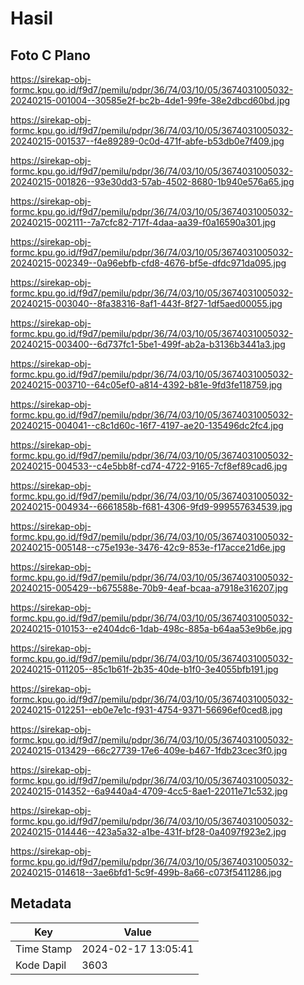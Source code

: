 # Hasil

## Foto C Plano

https://sirekap-obj-formc.kpu.go.id/f9d7/pemilu/pdpr/36/74/03/10/05/3674031005032-20240215-001004--30585e2f-bc2b-4de1-99fe-38e2dbcd60bd.jpg

https://sirekap-obj-formc.kpu.go.id/f9d7/pemilu/pdpr/36/74/03/10/05/3674031005032-20240215-001537--f4e89289-0c0d-471f-abfe-b53db0e7f409.jpg

https://sirekap-obj-formc.kpu.go.id/f9d7/pemilu/pdpr/36/74/03/10/05/3674031005032-20240215-001826--93e30dd3-57ab-4502-8680-1b940e576a65.jpg

https://sirekap-obj-formc.kpu.go.id/f9d7/pemilu/pdpr/36/74/03/10/05/3674031005032-20240215-002111--7a7cfc82-717f-4daa-aa39-f0a16590a301.jpg

https://sirekap-obj-formc.kpu.go.id/f9d7/pemilu/pdpr/36/74/03/10/05/3674031005032-20240215-002349--0a96ebfb-cfd8-4676-bf5e-dfdc971da095.jpg

https://sirekap-obj-formc.kpu.go.id/f9d7/pemilu/pdpr/36/74/03/10/05/3674031005032-20240215-003040--8fa38316-8af1-443f-8f27-1df5aed00055.jpg

https://sirekap-obj-formc.kpu.go.id/f9d7/pemilu/pdpr/36/74/03/10/05/3674031005032-20240215-003400--6d737fc1-5be1-499f-ab2a-b3136b3441a3.jpg

https://sirekap-obj-formc.kpu.go.id/f9d7/pemilu/pdpr/36/74/03/10/05/3674031005032-20240215-003710--64c05ef0-a814-4392-b81e-9fd3fe118759.jpg

https://sirekap-obj-formc.kpu.go.id/f9d7/pemilu/pdpr/36/74/03/10/05/3674031005032-20240215-004041--c8c1d60c-16f7-4197-ae20-135496dc2fc4.jpg

https://sirekap-obj-formc.kpu.go.id/f9d7/pemilu/pdpr/36/74/03/10/05/3674031005032-20240215-004533--c4e5bb8f-cd74-4722-9165-7cf8ef89cad6.jpg

https://sirekap-obj-formc.kpu.go.id/f9d7/pemilu/pdpr/36/74/03/10/05/3674031005032-20240215-004934--6661858b-f681-4306-9fd9-999557634539.jpg

https://sirekap-obj-formc.kpu.go.id/f9d7/pemilu/pdpr/36/74/03/10/05/3674031005032-20240215-005148--c75e193e-3476-42c9-853e-f17acce21d6e.jpg

https://sirekap-obj-formc.kpu.go.id/f9d7/pemilu/pdpr/36/74/03/10/05/3674031005032-20240215-005429--b675588e-70b9-4eaf-bcaa-a7918e316207.jpg

https://sirekap-obj-formc.kpu.go.id/f9d7/pemilu/pdpr/36/74/03/10/05/3674031005032-20240215-010153--e2404dc6-1dab-498c-885a-b64aa53e9b6e.jpg

https://sirekap-obj-formc.kpu.go.id/f9d7/pemilu/pdpr/36/74/03/10/05/3674031005032-20240215-011205--85c1b61f-2b35-40de-b1f0-3e4055bfb191.jpg

https://sirekap-obj-formc.kpu.go.id/f9d7/pemilu/pdpr/36/74/03/10/05/3674031005032-20240215-012251--eb0e7e1c-f931-4754-9371-56696ef0ced8.jpg

https://sirekap-obj-formc.kpu.go.id/f9d7/pemilu/pdpr/36/74/03/10/05/3674031005032-20240215-013429--66c27739-17e6-409e-b467-1fdb23cec3f0.jpg

https://sirekap-obj-formc.kpu.go.id/f9d7/pemilu/pdpr/36/74/03/10/05/3674031005032-20240215-014352--6a9440a4-4709-4cc5-8ae1-22011e71c532.jpg

https://sirekap-obj-formc.kpu.go.id/f9d7/pemilu/pdpr/36/74/03/10/05/3674031005032-20240215-014446--423a5a32-a1be-431f-bf28-0a4097f923e2.jpg

https://sirekap-obj-formc.kpu.go.id/f9d7/pemilu/pdpr/36/74/03/10/05/3674031005032-20240215-014618--3ae6bfd1-5c9f-499b-8a66-c073f5411286.jpg


## Metadata

| Key        | Value               |
| ---------- | ------------------- |
| Time Stamp | 2024-02-17 13:05:41 |
| Kode Dapil | 3603                |



